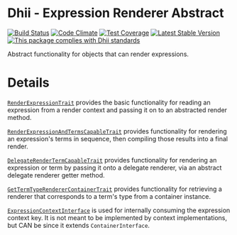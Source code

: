 # Dhii - Expression Renderer Abstract

[![Build Status](https://travis-ci.org/dhii/expression-renderer-abstract.svg?branch=develop)](https://travis-ci.org/dhii/expression-renderer-abstract)
[![Code Climate](https://codeclimate.com/github/dhii/expression-renderer-abstract/badges/gpa.svg)](https://codeclimate.com/github/dhii/expression-renderer-abstract)
[![Test Coverage](https://codeclimate.com/github/dhii/expression-renderer-abstract/badges/coverage.svg)](https://codeclimate.com/github/dhii/expression-renderer-abstract/coverage)
[![Latest Stable Version](https://poser.pugx.org/dhii/expression-renderer-abstract/version)](https://packagist.org/packages/dhii/expression-renderer-abstract)
[![This package complies with Dhii standards](https://img.shields.io/badge/Dhii-Compliant-green.svg?style=flat-square)][Dhii]

Abstract functionality for objects that can render expressions.

[Dhii]: https://github.com/Dhii/dhii

# Details

[`RenderExpressionTrait`] provides the basic functionality for reading an expression from a render context and passing
it on to an abstracted render method.

[`RenderExpressionAndTermsCapableTrait`] provides functionality for rendering an expression's terms in sequence, then
compiling those results into a final render.

[`DelegateRenderTermCapableTrait`] provides functionality for rendering an expression or term by passing it onto a
delegate renderer, via an abstract delegate renderer getter method.

[`GetTermTypeRendererContainerTrait`] provides functionality for retrieving a renderer that corresponds to a term's type
from a container instance.

[`ExpressionContextInterface`] is used for internally consuming the expression context key. It is not meant to be
implemented by context implementations, but CAN be since it extends `ContainerInterface`.

[`RenderExpressionTrait`]: src/RenderExpressionTrait.php
[`RenderExpressionAndTermsCapableTrait`]: src/RenderExpressionAndTermsCapableTrait.php
[`DelegateRenderTermCapableTrait`]: src/DelegateRenderTermCapableTrait.php
[`GetTermTypeRendererContainerTrait`]: src/GetTermTypeRendererContainerTrait.php
[`ExpressionContextInterface`]: src/ExpressionContextInterface.php
